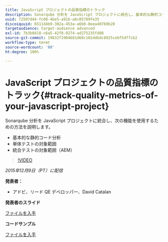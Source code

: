 ```yaml
---
title: JavaScript プロジェクトの品質指標のトラック
description: Sonarqube 分析を JavaScript プロジェクトに統合し、基本的な静的コード分析、単体テストの対象範囲、統合テストの対象範囲（AEM）を利用するための方法を説明します。
uuid: 72507d44-fc08-4be5-a91b-a6c05709fe35
discoiquuid: 6511d4b9-302a-453a-a6b0-8eea40769b20
targetaudience: target-audience advanced
exl-id: 7b3b0418-c6a5-42f8-9274-ad275235fd88
source-git-commit: 19832f1904681d68c102ddbdc8925cebf5dffcb2
workflow-type: tm+mt
source-wordcount: '80'
ht-degree: 100%

---
```


# JavaScript プロジェクトの品質指標のトラック{#track-quality-metrics-of-your-javascript-project}

Sonarqube 分析を JavaScript プロジェクトに統合し、次の機能を使用するための方法を説明します。

* 基本的な静的コード分析
* 単体テストの対象範囲
* 統合テストの対象範囲（AEM）

>[!VIDEO](https://video.tv.adobe.com/v/19372/?quality=9)

*2015年12月9日（PT）に配信*

**発表者：**

* アドビ、リード QE デベロッパー、David Catalan

**発表者のスライド**

[ファイルを入手](assets/aem-gems-js-quality-metrics-12-9-15.pdf)

**コードサンプル**

[ファイルを入手](assets/com-adobe-granite-ui-utils-timing-with-licenses.zip)
<!--
[Get back to the Overview](https://helpx.adobe.com/experience-manager/kt/eseminars/gems/aem-index.html)
-->
